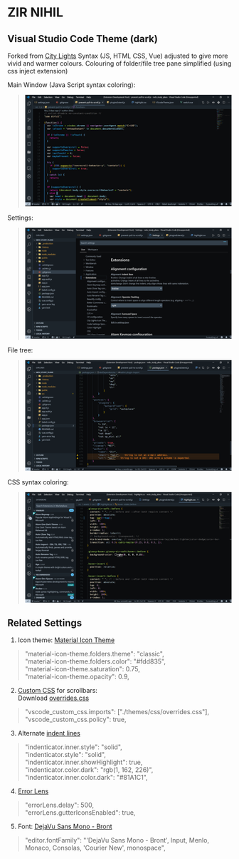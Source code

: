 # ZIR NIHIL

## **Visual Studio Code** Theme (dark)

Forked from [City Lights](http://citylights.xyz/)
Syntax (JS, HTML CSS, Vue) adjusted to give more vivid and warmer colours.
Colouring of folder/file tree pane simplified (using css inject extension)

Main Window (Java Script syntax coloring):
>![main_window](./themes/images/screenshots/main_window.png)

Settings:
>![settings](./themes/images/screenshots/settings.png)

File tree:
>![file_tree](./themes/images/screenshots/file_tree.png)

CSS syntax coloring:
>![css](./themes/images/screenshots/css.png)

## Related Settings

1. Icon theme: [Material Icon Theme](https://marketplace.visualstudio.com/items?itemName=PKief.material-icon-theme)

  > "material-icon-theme.folders.theme": "classic",  
  > "material-icon-theme.folders.color": "#fdd835",  
  > "material-icon-theme.saturation": 0.75,  
  > "material-icon-theme.opacity": 0.9,  

2. [Custom CSS](https://github.com/be5invis/vscode-custom-css) for scrollbars:  
Download [overrides.css](https://github.com/zirdev/zir-vscode-nihil/blob/master/themes/css/overrides.css)
  >	"vscode_custom_css.imports": ["./themes/css/overrides.css"],  
  >	"vscode_custom_css.policy": true,  

3. Alternate [indent lines](https://github.com/SirTori/indenticator)

  >"indenticator.inner.style": "solid",  
  >"indenticator.style": "solid",  
  >"indenticator.inner.showHighlight": true,  
  >"indenticator.color.dark": "rgb(1, 162, 226)",  
  >"indenticator.inner.color.dark": "#81A1C1",  
4. [Error Lens](https://github.com/phindle/error-lens)

  >"errorLens.delay": 500,  
  >"errorLens.gutterIconsEnabled": true,  

5. Font: [DejaVu Sans Mono - Bront](https://github.com/chrismwendt/bront)

  >  "editor.fontFamily": "'DejaVu Sans Mono - Bront', Input, Menlo, Monaco, Consolas, 'Courier New', monospace",  
